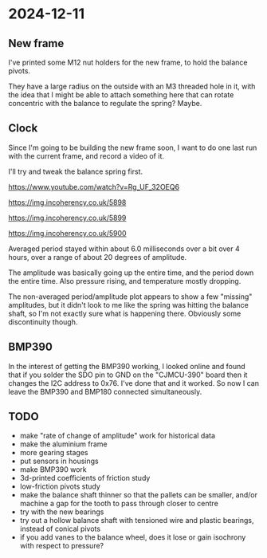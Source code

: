 # 2024-12-11

## New frame

I've printed some M12 nut holders for the new frame, to hold the balance pivots.

They have a large radius on the outside with an M3 threaded hole in it,
with the idea that I might be able to attach something here that can rotate concentric
with the balance to regulate the spring? Maybe.

## Clock

Since I'm going to be building the new frame
soon, I want to do one last run with
the current frame, and record a video of it.

I'll try and tweak the balance spring first.

https://www.youtube.com/watch?v=Rg_UF_32OEQ6

https://img.incoherency.co.uk/5898

https://img.incoherency.co.uk/5899

https://img.incoherency.co.uk/5900

Averaged period stayed within about 6.0 milliseconds over a bit over 4 hours,
over a range of about 20 degrees of amplitude.

The amplitude was basically going up the entire time, and the period down the entire time.
Also pressure rising, and temperature mostly dropping.

The non-averaged period/amplitude plot appears to show a few "missing" amplitudes,
but it didn't look to me like the spring was hitting the balance shaft,
so I'm not exactly sure what is happening there. Obviously some discontinuity though.

## BMP390

In the interest of getting the BMP390 working, I looked online
and found that if you solder the SDO pin to GND on the "CJMCU-390" board then it changes
the I2C address to 0x76. I've done that and it worked. So now I can leave the BMP390 and
BMP180 connected simultaneously.

## TODO

 * make "rate of change of amplitude" work for historical data
 * make the aluminium frame
 * more gearing stages
 * put sensors in housings
 * make BMP390 work
 * 3d-printed coefficients of friction study
 * low-friction pivots study
 * make the balance shaft thinner so that the pallets can be smaller, and/or machine a gap for the tooth to pass through closer to centre
 * try with the new bearings
 * try out a hollow balance shaft with tensioned wire and plastic bearings, instead of conical pivots
 * if you add vanes to the balance wheel, does it lose or gain isochrony with respect to pressure?
